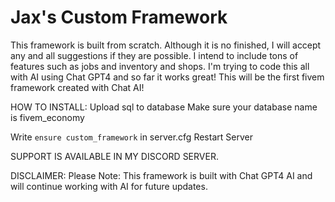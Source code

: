 # Jax's Custom Framework

This framework is built from scratch. Although it is no finished, I will accept any and all suggestions if they are possible. I intend to include tons of features such as jobs and inventory and shops. I'm trying to code this all with AI using Chat GPT4 and so far it works great! This will be the first fivem framework created with Chat AI!




HOW TO INSTALL:
Upload sql to database
Make sure your database name is fivem_economy

Write `ensure custom_framework` in server.cfg
Restart Server

SUPPORT IS AVAILABLE IN MY DISCORD SERVER.

DISCLAIMER:
Please Note: This framework is built with Chat GPT4 AI and will continue working with AI for future updates. 
